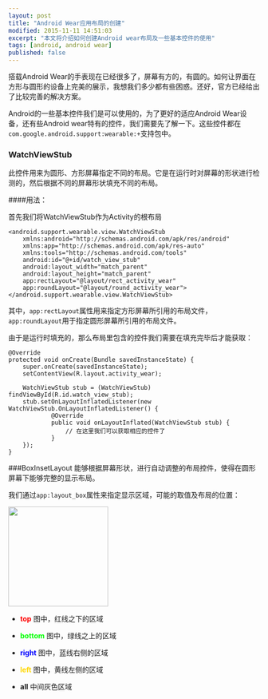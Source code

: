 ```yaml
---
layout: post
title: "Android Wear应用布局的创建"
modified: 2015-11-11 14:51:03
excerpt: "本文将介绍如何创建Android wear布局及一些基本控件的使用"
tags: [android, android wear]
published: false
---
```

搭载Android Wear的手表现在已经很多了，屏幕有方的，有圆的。如何让界面在方形与圆形的设备上完美的展示，我想我们多少都有些困惑。还好，官方已经给出了比较完善的解决方案。

Android的一些基本控件我们是可以使用的，为了更好的适应Android Wear设备，还有些Android wear特有的控件，我们需要先了解一下。这些控件都在`com.google.android.support:wearable:+`支持包中。

### **WatchViewStub**

此控件用来为圆形、方形屏幕指定不同的布局。它是在运行时对屏幕的形状进行检测的，然后根据不同的屏幕形状填充不同的布局。

####用法：

首先我们将WatchViewStub作为Activity的根布局

	<android.support.wearable.view.WatchViewStub
    	xmlns:android="http://schemas.android.com/apk/res/android"
    	xmlns:app="http://schemas.android.com/apk/res-auto"
    	xmlns:tools="http://schemas.android.com/tools"
    	android:id="@+id/watch_view_stub"
    	android:layout_width="match_parent"
    	android:layout_height="match_parent"
    	app:rectLayout="@layout/rect_activity_wear"
    	app:roundLayout="@layout/round_activity_wear">
	</android.support.wearable.view.WatchViewStub>
	
其中，`app:rectLayout`属性用来指定方形屏幕所引用的布局文件，`app:roundLayout`用于指定圆形屏幕所引用的布局文件。

由于是运行时填充的，那么布局里包含的控件我们需要在填充完毕后才能获取：

	@Override
	protected void onCreate(Bundle savedInstanceState) {
    	super.onCreate(savedInstanceState);
    	setContentView(R.layout.activity_wear);

    	WatchViewStub stub = (WatchViewStub) findViewById(R.id.watch_view_stub);
    	stub.setOnLayoutInflatedListener(new 			WatchViewStub.OnLayoutInflatedListener() {
        		@Override 
        		public void onLayoutInflated(WatchViewStub stub) {
            		// 在这里我们可以获取相应的控件了
        		}
    	});
	}

###BoxInsetLayout
能够根据屏幕形状，进行自动调整的布局控件，使得在圆形屏幕下能够完整的显示布局。

我们通过`app:layout_box`属性来指定显示区域，可能的取值及布局的位置：

<img src="http://7o4zgd.com1.z0.glb.clouddn.com/uilib02.png" width="200"/>

- **<font color="#ff0000">top</font>** 图中，红线之下的区域

- **<font color="#00ff00">bottom</font>** 图中，绿线之上的区域

- **<font color="#0000ff">right</font>** 图中，蓝线右侧的区域

- **<font color="#FFD700">left</font>** 图中，黄线左侧的区域

- **all** 中间灰色区域







	


